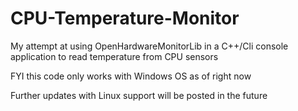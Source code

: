 # CPU-Temperature-Monitor
My attempt at using OpenHardwareMonitorLib in a C++/Cli console application to read temperature from CPU sensors

FYI this code only works with Windows OS as of right now

Further updates with Linux support will be posted in the future
